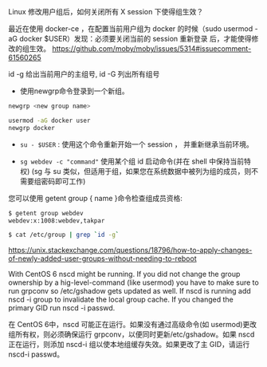 Linux 修改用户组后，如何关闭所有 X session 下使得组生效？

最近在使用 docker-ce ，在配置当前用户组为 docker 的时候（sudo usermod -aG docker $USER）发现：必须要关闭当前的 session 重新登录 后，才能使得修改的组生效。 
https://github.com/moby/moby/issues/5314#issuecomment-61560265


id -g 给出当前用户的主组号, id -G 列出所有组号

- 使用newgrp命令登录到一个新组。
```bash
newgrp <new group name> 

usermod -aG docker user
newgrp docker
```

- `su - $USER` : 使用这个命令重新开始一个 session ， 并重新继承当前环境。

-  `sg webdev -c "command"` 使用某个组 id 启动命令(并在 shell 中保持当前特权) 
(sg 与 su 类似，但适用于组，如果您在系统数据中被列为组的成员，则不需要组密码即可工作)

您可以使用 getent group \{ name \}命令检查组成员资格:
```bash
$ getent group webdev
webdev:x:1008:webdev,takpar
```
```bash
$ cat /etc/group | grep `id -g`
```
https://unix.stackexchange.com/questions/18796/how-to-apply-changes-of-newly-added-user-groups-without-needing-to-reboot


With CentOS 6 nscd might be running. If you did not change the group ownership by a hig-level-command (like usermod) you have to make sure to run grpconv so /etc/gshadow gets updated as well. If nscd is running add nscd -i group to invalidate the local group cache. If you changed the primary GID run nscd -i passwd.

在 CentOS 6中，nscd 可能正在运行。如果没有通过高级命令(如 usermod)更改组所有权，则必须确保运行 grpconv，以便同时更新/etc/gshadow。如果 nscd 正在运行，则添加 nscd-i 组以使本地组缓存失效。如果更改了主 GID，请运行 nscd-i passwd。